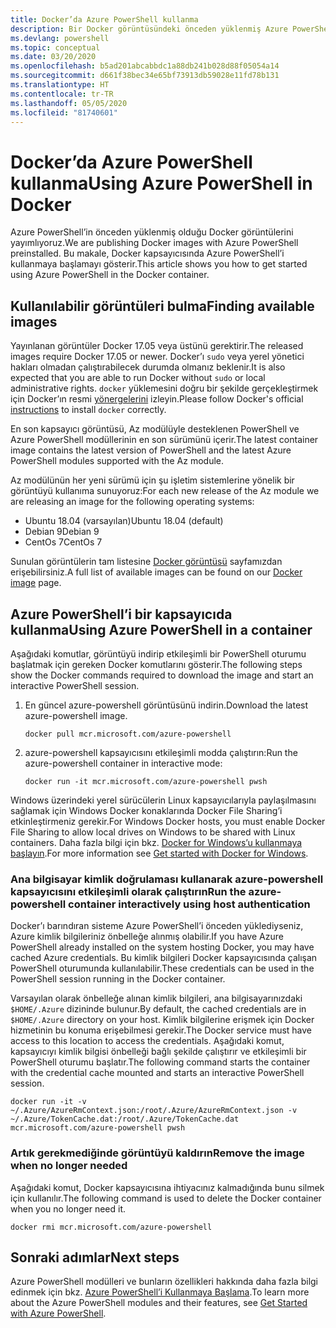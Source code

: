 ```yaml
---
title: Docker’da Azure PowerShell kullanma
description: Bir Docker görüntüsündeki önceden yüklenmiş Azure PowerShell’i kullanma.
ms.devlang: powershell
ms.topic: conceptual
ms.date: 03/20/2020
ms.openlocfilehash: b5ad201abcabbdc1a88db241b028d88f05054a14
ms.sourcegitcommit: d661f38bec34e65bf73913db59028e11fd78b131
ms.translationtype: HT
ms.contentlocale: tr-TR
ms.lasthandoff: 05/05/2020
ms.locfileid: "81740601"
---
```

# <a name="using-azure-powershell-in-docker"></a><span data-ttu-id="e6474-103">Docker’da Azure PowerShell kullanma</span><span class="sxs-lookup"><span data-stu-id="e6474-103">Using Azure PowerShell in Docker</span></span>

<span data-ttu-id="e6474-104">Azure PowerShell’in önceden yüklenmiş olduğu Docker görüntülerini yayımlıyoruz.</span><span class="sxs-lookup"><span data-stu-id="e6474-104">We are publishing Docker images with Azure PowerShell preinstalled.</span></span> <span data-ttu-id="e6474-105">Bu makale, Docker kapsayıcısında Azure PowerShell’i kullanmaya başlamayı gösterir.</span><span class="sxs-lookup"><span data-stu-id="e6474-105">This article shows you how to get started using Azure PowerShell in the Docker container.</span></span>

## <a name="finding-available-images"></a><span data-ttu-id="e6474-106">Kullanılabilir görüntüleri bulma</span><span class="sxs-lookup"><span data-stu-id="e6474-106">Finding available images</span></span>

<span data-ttu-id="e6474-107">Yayınlanan görüntüler Docker 17.05 veya üstünü gerektirir.</span><span class="sxs-lookup"><span data-stu-id="e6474-107">The released images require Docker 17.05 or newer.</span></span> <span data-ttu-id="e6474-108">Docker’ı `sudo` veya yerel yönetici hakları olmadan çalıştırabilecek durumda olmanız beklenir.</span><span class="sxs-lookup"><span data-stu-id="e6474-108">It is also expected that you are able to run Docker without `sudo` or local administrative rights.</span></span> <span data-ttu-id="e6474-109">`docker` yüklemesini doğru bir şekilde gerçekleştirmek için Docker’ın resmi [yönergelerini][install] izleyin.</span><span class="sxs-lookup"><span data-stu-id="e6474-109">Please follow Docker's official [instructions][install] to install `docker` correctly.</span></span>

<span data-ttu-id="e6474-110">En son kapsayıcı görüntüsü, Az modülüyle desteklenen PowerShell ve Azure PowerShell modüllerinin en son sürümünü içerir.</span><span class="sxs-lookup"><span data-stu-id="e6474-110">The latest container image contains the latest version of PowerShell and the latest Azure PowerShell modules supported with the Az module.</span></span>

<span data-ttu-id="e6474-111">Az modülünün her yeni sürümü için şu işletim sistemlerine yönelik bir görüntüyü kullanıma sunuyoruz:</span><span class="sxs-lookup"><span data-stu-id="e6474-111">For each new release of the Az module we are releasing an image for the following operating systems:</span></span>

- <span data-ttu-id="e6474-112">Ubuntu 18.04 (varsayılan)</span><span class="sxs-lookup"><span data-stu-id="e6474-112">Ubuntu 18.04 (default)</span></span>
- <span data-ttu-id="e6474-113">Debian 9</span><span class="sxs-lookup"><span data-stu-id="e6474-113">Debian 9</span></span>
- <span data-ttu-id="e6474-114">CentOs 7</span><span class="sxs-lookup"><span data-stu-id="e6474-114">CentOs 7</span></span>

<span data-ttu-id="e6474-115">Sunulan görüntülerin tam listesine [Docker görüntüsü][az image] sayfamızdan erişebilirsiniz.</span><span class="sxs-lookup"><span data-stu-id="e6474-115">A full list of available images can be found on our [Docker image][az image] page.</span></span>

## <a name="using-azure-powershell-in-a-container"></a><span data-ttu-id="e6474-116">Azure PowerShell’i bir kapsayıcıda kullanma</span><span class="sxs-lookup"><span data-stu-id="e6474-116">Using Azure PowerShell in a container</span></span>

<span data-ttu-id="e6474-117">Aşağıdaki komutlar, görüntüyü indirip etkileşimli bir PowerShell oturumu başlatmak için gereken Docker komutlarını gösterir.</span><span class="sxs-lookup"><span data-stu-id="e6474-117">The following steps show the Docker commands required to download the image and start an interactive PowerShell session.</span></span>

1. <span data-ttu-id="e6474-118">En güncel azure-powershell görüntüsünü indirin.</span><span class="sxs-lookup"><span data-stu-id="e6474-118">Download the latest azure-powershell image.</span></span>

   ```console
   docker pull mcr.microsoft.com/azure-powershell
   ```

1. <span data-ttu-id="e6474-119">azure-powershell kapsayıcısını etkileşimli modda çalıştırın:</span><span class="sxs-lookup"><span data-stu-id="e6474-119">Run the azure-powershell container in interactive mode:</span></span>

   ```console
   docker run -it mcr.microsoft.com/azure-powershell pwsh
   ```

<span data-ttu-id="e6474-120">Windows üzerindeki yerel sürücülerin Linux kapsayıcılarıyla paylaşılmasını sağlamak için Windows Docker konaklarında Docker File Sharing’i etkinleştirmeniz gerekir.</span><span class="sxs-lookup"><span data-stu-id="e6474-120">For Windows Docker hosts, you must enable Docker File Sharing to allow local drives on Windows to be shared with Linux containers.</span></span> <span data-ttu-id="e6474-121">Daha fazla bilgi için bkz. [Docker for Windows’u kullanmaya başlayın][file-sharing].</span><span class="sxs-lookup"><span data-stu-id="e6474-121">For more information see [Get started with Docker for Windows][file-sharing].</span></span>

### <a name="run-the-azure-powershell-container-interactively-using-host-authentication"></a><span data-ttu-id="e6474-122">Ana bilgisayar kimlik doğrulaması kullanarak azure-powershell kapsayıcısını etkileşimli olarak çalıştırın</span><span class="sxs-lookup"><span data-stu-id="e6474-122">Run the azure-powershell container interactively using host authentication</span></span>

<span data-ttu-id="e6474-123">Docker’ı barındıran sisteme Azure PowerShell’i önceden yüklediyseniz, Azure kimlik bilgileriniz önbelleğe alınmış olabilir.</span><span class="sxs-lookup"><span data-stu-id="e6474-123">If you have Azure PowerShell already installed on the system hosting Docker, you may have cached Azure credentials.</span></span> <span data-ttu-id="e6474-124">Bu kimlik bilgileri Docker kapsayıcısında çalışan PowerShell oturumunda kullanılabilir.</span><span class="sxs-lookup"><span data-stu-id="e6474-124">These credentials can be used in the PowerShell session running in the Docker container.</span></span>

<span data-ttu-id="e6474-125">Varsayılan olarak önbelleğe alınan kimlik bilgileri, ana bilgisayarınızdaki `$HOME/.Azure` dizininde bulunur.</span><span class="sxs-lookup"><span data-stu-id="e6474-125">By default, the cached credentials are in `$HOME/.Azure` directory on your host.</span></span> <span data-ttu-id="e6474-126">Kimlik bilgilerine erişmek için Docker hizmetinin bu konuma erişebilmesi gerekir.</span><span class="sxs-lookup"><span data-stu-id="e6474-126">The Docker service must have access to this location to access the credentials.</span></span> <span data-ttu-id="e6474-127">Aşağıdaki komut, kapsayıcıyı kimlik bilgisi önbelleği bağlı şekilde çalıştırır ve etkileşimli bir PowerShell oturumu başlatır.</span><span class="sxs-lookup"><span data-stu-id="e6474-127">The following command starts the container with the credential cache mounted and starts an interactive PowerShell session.</span></span>

```console
docker run -it -v ~/.Azure/AzureRmContext.json:/root/.Azure/AzureRmContext.json -v ~/.Azure/TokenCache.dat:/root/.Azure/TokenCache.dat mcr.microsoft.com/azure-powershell pwsh
```

### <a name="remove-the-image-when-no-longer-needed"></a><span data-ttu-id="e6474-128">Artık gerekmediğinde görüntüyü kaldırın</span><span class="sxs-lookup"><span data-stu-id="e6474-128">Remove the image when no longer needed</span></span>

<span data-ttu-id="e6474-129">Aşağıdaki komut, Docker kapsayıcısına ihtiyacınız kalmadığında bunu silmek için kullanılır.</span><span class="sxs-lookup"><span data-stu-id="e6474-129">The following command is used to delete the Docker container when you no longer need it.</span></span>

```console
docker rmi mcr.microsoft.com/azure-powershell
```

## <a name="next-steps"></a><span data-ttu-id="e6474-130">Sonraki adımlar</span><span class="sxs-lookup"><span data-stu-id="e6474-130">Next steps</span></span>

<span data-ttu-id="e6474-131">Azure PowerShell modülleri ve bunların özellikleri hakkında daha fazla bilgi edinmek için bkz. [Azure PowerShell’i Kullanmaya Başlama](get-started-azureps.md).</span><span class="sxs-lookup"><span data-stu-id="e6474-131">To learn more about the Azure PowerShell modules and their features, see [Get Started with Azure PowerShell](get-started-azureps.md).</span></span>

<!-- link references -->
[install]: https://docs.docker.com/engine/installation/
[powershell image]: https://hub.docker.com/_/microsoft-powershell
[az image]: https://hub.docker.com/_/microsoft-azure-powershell
[file-sharing]: https://docs.docker.com/docker-for-windows/#file-sharing
